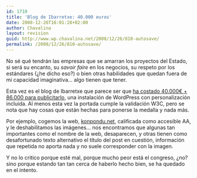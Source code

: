 ```yaml
---
id: 1710
title: 'Blog de Ibarretxe: 40.000 euros'
date: 2008-12-26T16:01:28+02:00
author: Chavalina
layout: revision
guid: http://www.wp.chavalina.net/2008/12/26/810-autosave/
permalink: /2008/12/26/810-autosave/
---
```

No sé qué tendrán las empresas que se amarran los proyectos del Estado, si será su encanto, su _savoir faire_ en los negocios, su respeto por los estándares (¿he dicho eso?) o bien otras habilidades que quedan fuera de mi capacidad imaginativa… algo tienen que tener.

Esta vez es el blog de Ibarretxe que parece ser que <a href="http://www.elconfidencial.com/cache/2007/06/28/29_derroche_publico_ibarretxe_costado_40000_euros_pesar_utilizar.html" target="_blank">ha costado 40.000€ + 86.000 para publicitarlo</a>, una instalación de WordPress con personalización incluida. Al menos esta vez la portada cumple la validación W3C, pero se nota que hay cosas que están hechas para ponerse la medalla y nada más.

Por ejemplo, cogemos la web, <a href="https://www.konpondu.net/" target="_blank">konpondu.net</a>, calificada como accesible AA, y le deshabilitamos las imágenes… nos encontramos que algunas tan importantes como el nombre de la web, desaparecen, y otras tienen como desafortunado texto alternativo el título del post en cuestión, información que repetida no aporta nada y no suele corresponder con la imagen.

Y no lo critico porque esté mal, porque mucho peor está el congreso, ¿no? sino porque estando tan tan cerca de haberlo hecho bien, se ha quedado en el intento.